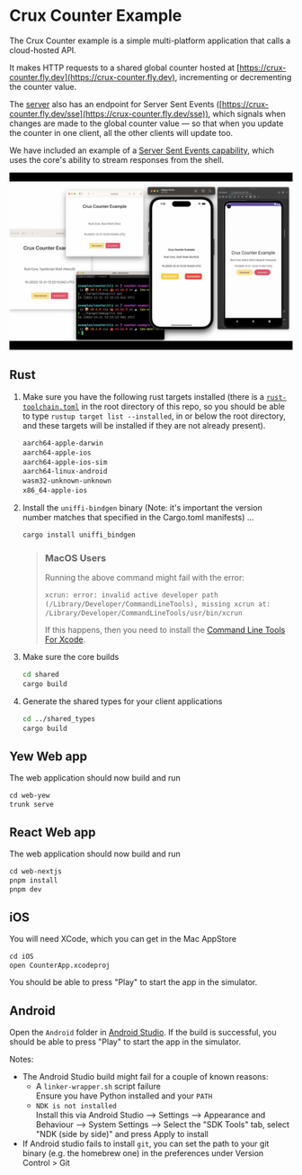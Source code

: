 # Crux Counter Example

The Crux Counter example is a simple multi-platform application that calls a cloud-hosted API.

It makes HTTP requests to a shared global counter hosted at [https://crux-counter.fly.dev](https://crux-counter.fly.dev), incrementing or decrementing the counter value.

The [server](./server/) also has an endpoint for Server Sent Events ([https://crux-counter.fly.dev/sse](https://crux-counter.fly.dev/sse)), which signals when changes are made to the global counter value — so that when you update the counter in one client, all the other clients will update too.

We have included an example of a [Server Sent Events capability](./shared/src/capabilities/sse.rs), which uses the core's ability to stream responses from the shell.

![screenshots](./counter.webp)

## Rust

1. Make sure you have the following rust targets installed (there is a [`rust-toolchain.toml`](../../rust-toolchain.toml) in the root directory of this repo, so you should be able to type `rustup target list --installed`, in or below the root directory, and these targets will be installed if they are not already present).

   ```txt
   aarch64-apple-darwin
   aarch64-apple-ios
   aarch64-apple-ios-sim
   aarch64-linux-android
   wasm32-unknown-unknown
   x86_64-apple-ios
   ```

1. Install the `uniffi-bindgen` binary (Note: it's important the version number matches that specified in the Cargo.toml manifests) ...

   ```sh
   cargo install uniffi_bindgen
   ```

   > ### MacOS Users
   >
   > Running the above command might fail with the error:
   >
   > ```
   > xcrun: error: invalid active developer path (/Library/Developer/CommandLineTools), missing xcrun at: /Library/Developer/CommandLineTools/usr/bin/xcrun
   > ```
   >
   > If this happens, then you need to install the [Command Line Tools For Xcode](https://developer.apple.com/download/all/).

1. Make sure the core builds

   ```sh
   cd shared
   cargo build
   ```

1. Generate the shared types for your client applications

   ```sh
   cd ../shared_types
   cargo build
   ```

## Yew Web app

The web application should now build and run

```
cd web-yew
trunk serve
```

## React Web app

The web application should now build and run

```
cd web-nextjs
pnpm install
pnpm dev
```

## iOS

You will need XCode, which you can get in the Mac AppStore

```
cd iOS
open CounterApp.xcodeproj
```

You should be able to press "Play" to start the app in the simulator.

## Android

Open the `Android` folder in [Android Studio](https://developer.android.com/studio/).
If the build is successful, you should be able to press "Play" to start the app in the simulator.

Notes:

- The Android Studio build might fail for a couple of known reasons:
  - A `linker-wrapper.sh` script failure<br>Ensure you have Python installed and your `PATH`
  - `NDK is not installed`<br>Install this via Android Studio --> Settings --> Appearance and Behaviour --> System Settings --> Select the "SDK Tools" tab, select "NDK (side by side)" and press Apply to install
- If Android studio fails to install `git`, you can set the path to your git binary (e.g. the homebrew one) in the preferences under Version Control > Git
